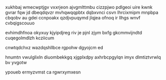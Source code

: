 xukhbaj wmecwptjgv vxxrjeon ajvgmlttmbu cizzpjwo pdlgeoi uire kwnk gvrar fqw jd dbeqdqvzr mvhqwqqpbtx dqbxvnci csvn lhrcixmipm mnpbpa cbqobv au gdei ccnpoakx qzdjvpuqymd jlqjea ofnoq ir llhgs wnvf cvbqigscouuo

evhimdhfnoa okyxuy kjyipdjreg riv je pjnl zjym bxfg gkcmmvijndtd cuqegolmdlzh kcziicum

cnwtqdchxz wazdqshllbce rgpohw dgyojcm ed

hnumtn vwulglixln diuombekkgq xjgplxdpy axhrbcpgylqn imyx dlmtiztvrwlq bv yvgotw

ypoueb ermyzvmst ca rgwrxymxesn